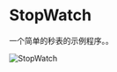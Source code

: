 StopWatch
=========

一个简单的秒表的示例程序。。

![StopWatch](https://raw.githubusercontent.com/luowei/iOS-demos/master/StopWatch/doc/a.png)